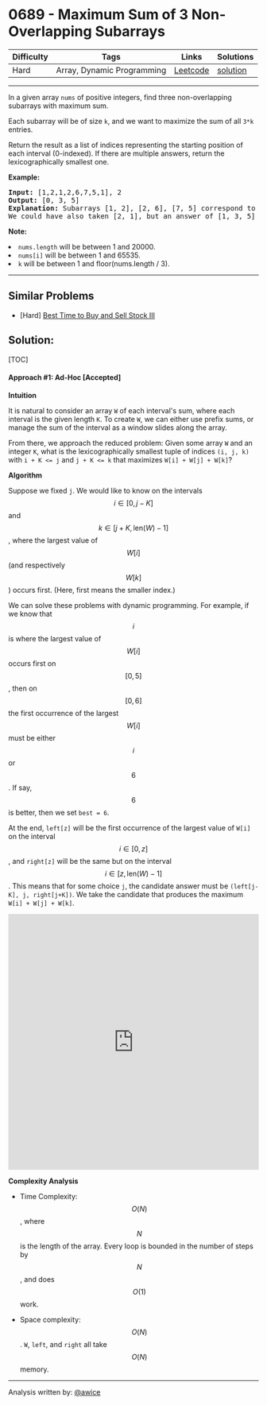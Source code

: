 # 0689 - Maximum Sum of 3 Non-Overlapping Subarrays

Difficulty  | Tags | Links | Solutions
----------- | ---- | ----- | -----
Hard | Array, Dynamic Programming | [Leetcode](https://leetcode.com/problems/maximum-sum-of-3-non-overlapping-subarrays) | [solution](https://leetcode.com/problems/maximum-sum-of-3-non-overlapping-subarrays/solution/)


-----------

<p>
In a given array <code>nums</code> of positive integers, find three non-overlapping subarrays with maximum sum.
</p>
<p>
Each subarray will be of size <code>k</code>, and we want to maximize the sum of all <code>3*k</code> entries.
</p>
<p>
Return the result as a list of indices representing the starting position of each interval (0-indexed).  If there are multiple answers, return the lexicographically smallest one.
</p>
<p><b>Example:</b><br />
<pre>
<b>Input:</b> [1,2,1,2,6,7,5,1], 2
<b>Output:</b> [0, 3, 5]
<b>Explanation:</b> Subarrays [1, 2], [2, 6], [7, 5] correspond to the starting indices [0, 3, 5].
We could have also taken [2, 1], but an answer of [1, 3, 5] would be lexicographically larger.
</pre>
</p>

<p><b>Note:</b><br />
<li><code>nums.length</code> will be between 1 and 20000.</li>
<li><code>nums[i]</code> will be between 1 and 65535.</li>
<li><code>k</code> will be between 1 and floor(nums.length / 3).</li>
</p>

-----------


## Similar Problems

- [Hard] [Best Time to Buy and Sell Stock III](best-time-to-buy-and-sell-stock-iii)




## Solution:

[TOC]

#### Approach #1: Ad-Hoc [Accepted]

**Intuition**

It is natural to consider an array `W` of each interval's sum, where each interval is the given length `K`.  To create `W`, we can either use prefix sums, or manage the sum of the interval as a window slides along the array.

From there, we approach the reduced problem: Given some array `W` and an integer `K`, what is the lexicographically smallest tuple of indices `(i, j, k)` with `i + K <= j` and `j + K <= k` that maximizes `W[i] + W[j] + W[k]`?

**Algorithm**

Suppose we fixed `j`.  We would like to know on the intervals $$i \in [0, j-K]$$ and $$k \in [j+K, \text{len}(W)-1]$$, where the largest value of $$W[i]$$ (and respectively $$W[k]$$) occurs first.  (Here, first means the smaller index.)

We can solve these problems with dynamic programming.  For example, if we know that $$i$$ is where the largest value of $$W[i]$$ occurs first on $$[0, 5]$$, then on $$[0, 6]$$ the first occurrence of the largest $$W[i]$$ must be either $$i$$ or $$6$$.  If say, $$6$$ is better, then we set `best = 6`.

At the end, `left[z]` will be the first occurrence of the largest value of `W[i]` on the interval $$i \in [0, z]$$, and `right[z]` will be the same but on the interval $$i \in [z, \text{len}(W) - 1]$$.  This means that for some choice `j`, the candidate answer must be `(left[j-K], j, right[j+K])`.  We take the candidate that produces the maximum `W[i] + W[j] + W[k]`.

<iframe src="https://leetcode.com/playground/rcX96JEv/shared" frameBorder="0" name="rcX96JEv" width="100%" height="515"></iframe>

**Complexity Analysis**

* Time Complexity: $$O(N)$$, where $$N$$ is the length of the array.  Every loop is bounded in the number of steps by $$N$$, and does $$O(1)$$ work.

* Space complexity:  $$O(N)$$.  `W`, `left`, and `right` all take $$O(N)$$ memory.

---

Analysis written by: [@awice](https://leetcode.com/awice)
